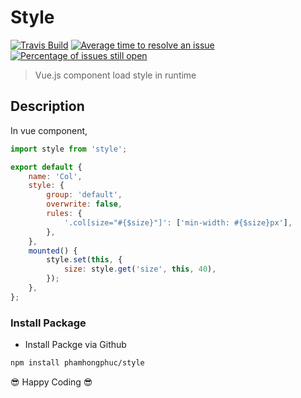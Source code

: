 # Style

[![Travis Build](https://travis-ci.org/phamhongphuc/style.svg?branch=master)](https://travis-ci.org/phamhongphuc/style/builds 'Most recent build') [![Average time to resolve an issue](http://isitmaintained.com/badge/resolution/phamhongphuc/style.svg)](https://github.com/phamhongphuc/style/issues 'Average time to resolve an issue') [![Percentage of issues still open](http://isitmaintained.com/badge/open/phamhongphuc/style.svg)](https://github.com/phamhongphuc/style/issues 'Percentage of issues still open')

> Vue.js component load style in runtime

## Description

In vue component,

```js
import style from 'style';

export default {
    name: 'Col',
    style: {
        group: 'default',
        overwrite: false,
        rules: {
            '.col[size="#{$size}"]': ['min-width: #{$size}px'],
        },
    },
    mounted() {
        style.set(this, {
            size: style.get('size', this, 40),
        });
    },
};
```

### Install Package

*   Install Packge via Github

```bash
npm install phamhongphuc/style
```

😎 Happy Coding 😎
